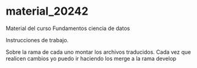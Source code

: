 # material_20242
Material del curso Fundamentos ciencia de datos


Instrucciones de trabajo. 

Sobre la rama de cada uno  montar los archivos traducidos. Cada vez que realicen cambios yo puedo ir haciendo los merge a la rama develop
 
